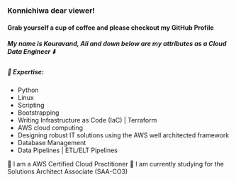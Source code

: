 



### Konnichiwa dear viewer! 
#### Grab yourself a cup of coffee and please checkout my GitHub Profile

##### My name is Kouravand, Ali and down below are my attributes as a Cloud Data Engineer ⬇️

#####  🔭  Expertise: 
* Python
* Linux
* Scripting
* Bootstrapping
* Writing Infrastructure as Code (IaC) | Terraform
* AWS cloud computing
* Designing robust IT solutions using the AWS well architected framework
* Database Management
* Data Pipelines | ETL/ELT Pipelines

🏅 I am a AWS Certified Cloud Practitioner
🌱 I am currently studying for the Solutions Architect Associate (SAA-CO3)


